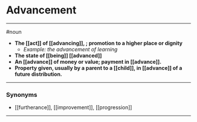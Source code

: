 # Advancement
---
#noun
- **The [[act]] of [[advancing]], ; promotion to a higher place or dignity**
	- _Example: the advancement of learning_
- **The state of [[being]] [[advanced]]**
- **An [[advance]] of money or value; payment in [[advance]].**
- **Property given, usually by a parent to a [[child]], in [[advance]] of a future distribution.**
---
### Synonyms
- [[furtherance]], [[improvement]], [[progression]]
---
